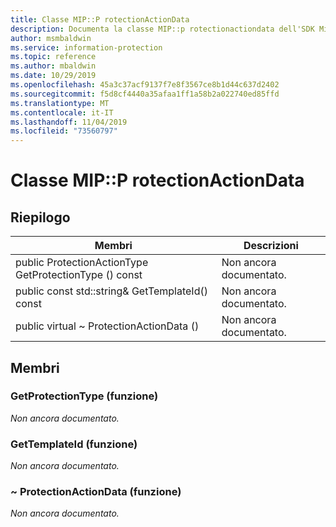```yaml
---
title: Classe MIP::P rotectionActionData
description: Documenta la classe MIP::p rotectionactiondata dell'SDK Microsoft Information Protection (MIP).
author: msmbaldwin
ms.service: information-protection
ms.topic: reference
ms.author: mbaldwin
ms.date: 10/29/2019
ms.openlocfilehash: 45a3c37acf9137f7e8f3567ce8b1d44c637d2402
ms.sourcegitcommit: f5d8cf4440a35afaa1ff1a58b2a022740ed85ffd
ms.translationtype: MT
ms.contentlocale: it-IT
ms.lasthandoff: 11/04/2019
ms.locfileid: "73560797"
---
```

# <a name="class-mipprotectionactiondata"></a>Classe MIP::P rotectionActionData 
  
## <a name="summary"></a>Riepilogo
 Membri                        | Descrizioni                                
--------------------------------|---------------------------------------------
public ProtectionActionType GetProtectionType () const  | Non ancora documentato.
public const std::string& GetTemplateId() const  | Non ancora documentato.
public virtual ~ ProtectionActionData ()  | Non ancora documentato.
  
## <a name="members"></a>Membri
  
### <a name="getprotectiontype-function"></a>GetProtectionType (funzione)
_Non ancora documentato._

  
### <a name="gettemplateid-function"></a>GetTemplateId (funzione)
_Non ancora documentato._

  
### <a name="protectionactiondata-function"></a>~ ProtectionActionData (funzione)
_Non ancora documentato._
